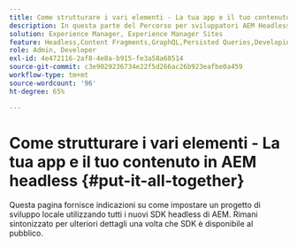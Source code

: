 ```yaml
---
title: Come strutturare i vari elementi - La tua app e il tuo contenuto in AEM headless
description: In questa parte del Percorso per sviluppatori AEM Headless, scoprirai come realizzare il tuo progetto AEM utilizzando i frammenti di contenuto, le chiamate GraphQL, le chiamate REST API e la tua applicazione, e prepararlo per la pubblicazione.
solution: Experience Manager, Experience Manager Sites
feature: Headless,Content Fragments,GraphQL,Persisted Queries,Developing
role: Admin, Developer
exl-id: 4e472116-2af8-4e8a-b915-fe3a58a68514
source-git-commit: c3e9029236734e22f5d266ac26b923eafbe0a459
workflow-type: tm+mt
source-wordcount: '96'
ht-degree: 65%

---
```


# Come strutturare i vari elementi - La tua app e il tuo contenuto in AEM headless {#put-it-all-together}

Questa pagina fornisce indicazioni su come impostare un progetto di sviluppo locale utilizzando tutti i nuovi SDK headless di AEM. Rimani sintonizzato per ulteriori dettagli una volta che SDK è disponibile al pubblico.
